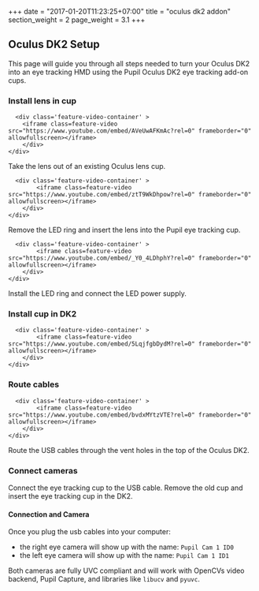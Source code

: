 +++
date = "2017-01-20T11:23:25+07:00"
title = "oculus dk2 addon"
section_weight = 2
page_weight = 3.1
+++

## Oculus DK2 Setup
This page will guide you through all steps needed to turn your Oculus DK2 into an eye tracking HMD using the Pupil Oculus DK2 eye tracking add-on cups.

### Install lens in cup

> <div class="feature-content-container">
	  <div class='feature-video-container' >
	  	<iframe class=feature-video src="https://www.youtube.com/embed/AVeUwAFKmAc?rel=0" frameborder="0" allowfullscreen></iframe>
		</div>
	</div>

Take the lens out of an existing Oculus lens cup.

> <div class="feature-content-container">
	  <div class='feature-video-container' >
			<iframe class=feature-video src="https://www.youtube.com/embed/ztT9WkDhpow?rel=0" frameborder="0" allowfullscreen></iframe>
		</div>
	</div>

Remove the LED ring and insert the lens into the Pupil eye tracking cup.

> <div class="feature-content-container">
	  <div class='feature-video-container' >
			<iframe class=feature-video src="https://www.youtube.com/embed/_Y0_4LDhphY?rel=0" frameborder="0" allowfullscreen></iframe>
		</div>
	</div>

Install the LED ring and connect the LED power supply.

### Install cup in DK2

> <div class="feature-content-container">
	  <div class='feature-video-container' >
			<iframe class=feature-video src="https://www.youtube.com/embed/5LqjfgbDydM?rel=0" frameborder="0" allowfullscreen></iframe>
		</div>
	</div>

### Route cables

> <div class="feature-content-container">
	  <div class='feature-video-container' >
			<iframe class=feature-video src="https://www.youtube.com/embed/bvdxMYtzVTE?rel=0" frameborder="0" allowfullscreen></iframe>
		</div>
	</div>

Route the USB cables through the vent holes in the top of the Oculus DK2.

### Connect cameras

Connect the eye tracking cup to the USB cable. Remove the old cup and insert the eye tracking cup in the DK2.

#### Connection and Camera
Once you plug the usb cables into your computer: 

* the right eye camera will show up with the name: `Pupil Cam 1 ID0`
* the left eye camera will show up with the name: `Pupil Cam 1 ID1`

Both cameras are fully UVC compliant and will work with OpenCVs video backend, Pupil Capture, and libraries like `libucv` and `pyuvc`.
